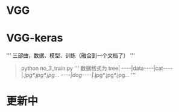 # VGG
# VGG-keras
'''
三部曲，数据、模型、训练（融合到一个文档了）
'''
> python no_3_train.py
'''
数据格式为
tree|
----|data----|cat----|*.jpg\*.jpg\*.jpg...
         ----|dog----|*.jpg\*.jpg\*.jpg...
'''
# 更新中
